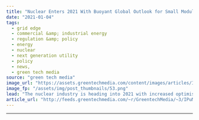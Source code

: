 ```yaml
---
title: "Nuclear Enters 2021 With Buoyant Global Outlook for Small Modular Reactors"
date: "2021-01-04"
tags: 
  - grid edge
  - commercial &amp; industrial energy
  - regulation &amp; policy
  - energy
  - nuclear
  - next generation utility
  - policy
  - news,
  - green tech media
source: "green tech media"
image_url: "https://assets.greentechmedia.com/content/images/articles/Idaho_National_Lab_Post_Irradiation_Nuclear_Materials_and_Fuels_Complex_XL.jpg"
image_fp: "/assets/img/post_thumbnails/53.png"
lead: "The nuclear industry is heading into 2021 with increased optimism around small modular reactors (SMRs) after a series of policy initiatives that were announced worldwide in recent weeks. The U.S., U.K. and Canada, three major nuclear markets, all sig ..."
article_url: "http://feeds.greentechmedia.com/~r/GreentechMedia/~3/IPuMbnCEuD4/nuclear-enters-2021-with-buoyant-global-outlook-for-small-modular-reactors"
---
```


---
